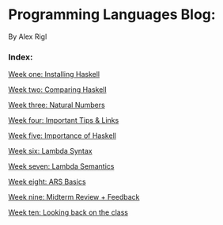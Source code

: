 # Programming Languages Blog: 
By Alex Rigl

<h3> Index: </h3>

[Week one: Installing Haskell](https://github.com/arigl/PL_Blog/blob/main/InstallingHaskell.md)

[Week two: Comparing Haskell](https://github.com/arigl/PL_Blog/blob/main/ComparingHaskel.md)

[Week three: Natural Numbers](https://github.com/arigl/PL_Blog/blob/main/NaturalNumbers.md)

[Week four: Important Tips & Links](https://github.com/arigl/PL_Blog/blob/main/HelpfulTipsAndTricks.md)

[Week five: Importance of Haskell](https://github.com/arigl/PL_Blog/blob/main/ImportanceOfHaskell.md)

[Week six: Lambda Syntax](https://github.com/arigl/PL_Blog/blob/main/LambdaSyntax.md)

[Week seven: Lambda Semantics](https://github.com/arigl/PL_Blog/blob/main/LambdaSemantics.md)

[Week eight: ARS Basics](https://github.com/arigl/PL_Blog/blob/main/ARS_Basics.md)

[Week nine: Midterm Review + Feedback](https://github.com/arigl/PL_Blog/blob/main/Midterm_Review.md)

[Week ten: Looking back on the class](https://github.com/arigl/PL_Blog/blob/main/LookingBackOnTheClass.md)
